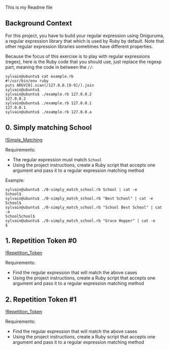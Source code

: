 This is my Readme file

## Background Context ##
For this project, you have to build your regular expression using Oniguruma, a regular expression library that which is used by Ruby by default. Note that other regular expression libraries sometimes have different properties.

Because the focus of this exercise is to play with regular expressions (regex), here is the Ruby code that you should use, just replace the regexp part, meaning the code in between the `//`:

~~~~
sylvain@ubuntu$ cat example.rb
#!/usr/bin/env ruby
puts ARGV[0].scan(/127.0.0.[0-9]/).join
sylvain@ubuntu$
sylvain@ubuntu$ ./example.rb 127.0.0.2
127.0.0.2
sylvain@ubuntu$ ./example.rb 127.0.0.1
127.0.0.1
sylvain@ubuntu$ ./example.rb 127.0.0.a
~~~~


## 0. Simply matching School ##
[!Simple_Matching](./0.Simply_matching_School.png "Simple Matching")

Requirements:

* The regular expression must match `School`
* Using the project instructions, create a Ruby script that accepts one argument and pass it to a regular expression matching method

Example:

~~~~
sylvain@ubuntu$ ./0-simply_match_school.rb School | cat -e
School$
sylvain@ubuntu$ ./0-simply_match_school.rb "Best School" | cat -e
School$
sylvain@ubuntu$ ./0-simply_match_school.rb "School Best School" | cat -e
SchoolSchool$
sylvain@ubuntu$ ./0-simply_match_school.rb "Grace Hopper" | cat -e
$
~~~~


## 1. Repetition Token #0 ##
[!Repetition_Token](./1._Repetition_Token_#0.png "Repetition Tokene")

Requirements:

* Find the regular expression that will match the above cases
* Using the project instructions, create a Ruby script that accepts one argument and pass it to a regular expression matching method


## 2. Repetition Token #1 ##
[!Repetition_Token](./2._Repetition_Token_#1.png "Repetition Token")

Requirements:

* Find the regular expression that will match the above cases
* Using the project instructions, create a Ruby script that accepts one argument and pass it to a regular expression matching method

